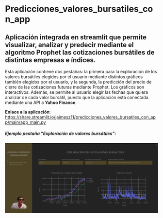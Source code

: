 # Predicciones_valores_bursatiles_con_app
## Aplicación integrada en streamlit que permite visualizar, analizar y predecir mediante el algoritmo Prophet las cotizaciones bursátiles de distintas empresas e índices.
Esta aplicación contiene dos pestañas: la primera para la exploración de los valores bursátiles elegidos por el usuario mediante distintos gráficos también elegidos por el usuario, y la segunda, la predicción del precio de cierre de las cotizaciones futuras mediante Prophet. Los gráficos son interactivos. Además, se permite al usuario elegir las fechas que quiera analizar de cada valor bursátil, puesto que la aplicación está conectada mediante una API a **Yahoo Finance**.

**Enlace a la aplicación**: https://share.streamlit.io/jaimesz11/predicciones_valores_bursatiles_con_app/main/app_main.py

##### Ejemplo pestaña "Exploración de valores bursátiles":
![Ejemplo_exploración_valores_bursátiles](https://github.com/jaimesz11/Predicciones_valores_bursatiles_con_app/blob/main/screenshots/expl_val_burs.PNG)


